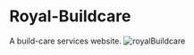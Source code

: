 # Royal-Buildcare
A build-care services website.
![royalBuildcare](https://user-images.githubusercontent.com/72339853/116058255-4608f300-a69d-11eb-95c4-036f4a4b508a.png)

